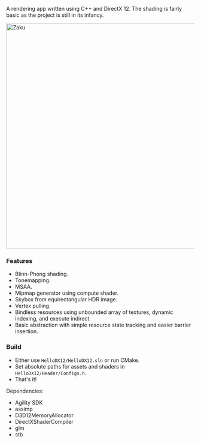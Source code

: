 
A rendering app written using C++ and DirectX 12. The shading is fairly basic as the project is still in its infancy.

<img width="600" alt="Zaku" src="https://github.com/azer89/HelloDX12/assets/790432/59e07438-9340-4527-92c6-097df28b6214">

### Features
* Blinn-Phong shading.
* Tonemapping.
* MSAA.
* Mipmap generator using compute shader.
* Skybox from equirectangular HDR image.
* Vertex pulling.
* Bindless resources using unbounded array of textures, dynamic indexing, and execute indirect.
* Basic abstraction with simple resource state tracking and easier barrier insertion.

### Build
* Either use `HelloDX12/HelloDX12.sln` or run CMake.
* Set absolute paths for assets and shaders in `HelloDX12/Header/Configs.h`.
* That's it!

Dependencies:
* Agility SDK
* assimp
* D3D12MemoryAllocator
* DirectXShaderCompiler
* glm
* stb

